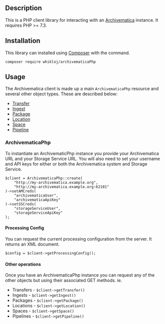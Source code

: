 ## Description
This is a PHP client library for interacting with an [Archivematica](https://www.archivematica.org) instance. 
It requires PHP >= 7.3.

## Installation
This library can installed using [Composer](https://getcomposer.org) with the command.
```
composer require whikloj/archivematicaPhp
```

## Usage
The Archivematica client is made up a main `ArchivematicaPhp` resource and several other object types.
These are described below:

* [Transfer](#transfer-object)
* [Ingest](#ingest-object)
* [Package](#package-object)
* [Location](#location-object)
* [Space](#space-object)
* [Pipeline](#pipeline-object)

### ArchivematicaPhp

To instantiate an ArchivematicPhp instance you provide your Archivematica URL and 
your Storage Service URL. You will also need to set your username and API keys for either or both the 
Archivematica system and Storage Service.
```
$client = ArchivematicaPhp::create(
    "http://my-archivematica.example.org",
    "http://my-archivematica.example.org:62101"
)->setAMCreds(
    "archivematicaUser",
    "archivematicaApiKey"
)->setSSCreds(
    "storageServiceUser",
    "storageServiceApiKey"
);
```

#### Processing Config
You can request the current processing configuration from the server. It returns an XML document.
```
$config = $client->getProcessingConfig();
```

#### Other operations
Once you have an ArchivematicaPhp instance you can request any of the other objects but
using their associated GET methods.
ie.
* Transfers - `$client->getTransfer()`
* Ingests - `$client->getIngest()`
* Packages - `$client->getPackage()`
* Locations - `$client->getLocation()`
* Spaces - `$client->getSpace()`
* Pipelines - `$client->getPipeline()`
